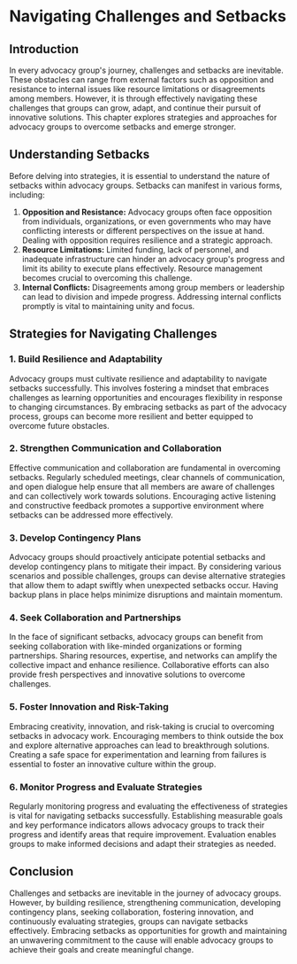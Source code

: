 Navigating Challenges and Setbacks
=============================================

Introduction
------------

In every advocacy group's journey, challenges and setbacks are inevitable. These obstacles can range from external factors such as opposition and resistance to internal issues like resource limitations or disagreements among members. However, it is through effectively navigating these challenges that groups can grow, adapt, and continue their pursuit of innovative solutions. This chapter explores strategies and approaches for advocacy groups to overcome setbacks and emerge stronger.

Understanding Setbacks
----------------------

Before delving into strategies, it is essential to understand the nature of setbacks within advocacy groups. Setbacks can manifest in various forms, including:

1. **Opposition and Resistance:** Advocacy groups often face opposition from individuals, organizations, or even governments who may have conflicting interests or different perspectives on the issue at hand. Dealing with opposition requires resilience and a strategic approach.
2. **Resource Limitations:** Limited funding, lack of personnel, and inadequate infrastructure can hinder an advocacy group's progress and limit its ability to execute plans effectively. Resource management becomes crucial to overcoming this challenge.
3. **Internal Conflicts:** Disagreements among group members or leadership can lead to division and impede progress. Addressing internal conflicts promptly is vital to maintaining unity and focus.

Strategies for Navigating Challenges
------------------------------------

### 1. Build Resilience and Adaptability

Advocacy groups must cultivate resilience and adaptability to navigate setbacks successfully. This involves fostering a mindset that embraces challenges as learning opportunities and encourages flexibility in response to changing circumstances. By embracing setbacks as part of the advocacy process, groups can become more resilient and better equipped to overcome future obstacles.

### 2. Strengthen Communication and Collaboration

Effective communication and collaboration are fundamental in overcoming setbacks. Regularly scheduled meetings, clear channels of communication, and open dialogue help ensure that all members are aware of challenges and can collectively work towards solutions. Encouraging active listening and constructive feedback promotes a supportive environment where setbacks can be addressed more effectively.

### 3. Develop Contingency Plans

Advocacy groups should proactively anticipate potential setbacks and develop contingency plans to mitigate their impact. By considering various scenarios and possible challenges, groups can devise alternative strategies that allow them to adapt swiftly when unexpected setbacks occur. Having backup plans in place helps minimize disruptions and maintain momentum.

### 4. Seek Collaboration and Partnerships

In the face of significant setbacks, advocacy groups can benefit from seeking collaboration with like-minded organizations or forming partnerships. Sharing resources, expertise, and networks can amplify the collective impact and enhance resilience. Collaborative efforts can also provide fresh perspectives and innovative solutions to overcome challenges.

### 5. Foster Innovation and Risk-Taking

Embracing creativity, innovation, and risk-taking is crucial to overcoming setbacks in advocacy work. Encouraging members to think outside the box and explore alternative approaches can lead to breakthrough solutions. Creating a safe space for experimentation and learning from failures is essential to foster an innovative culture within the group.

### 6. Monitor Progress and Evaluate Strategies

Regularly monitoring progress and evaluating the effectiveness of strategies is vital for navigating setbacks successfully. Establishing measurable goals and key performance indicators allows advocacy groups to track their progress and identify areas that require improvement. Evaluation enables groups to make informed decisions and adapt their strategies as needed.

Conclusion
----------

Challenges and setbacks are inevitable in the journey of advocacy groups. However, by building resilience, strengthening communication, developing contingency plans, seeking collaboration, fostering innovation, and continuously evaluating strategies, groups can navigate setbacks effectively. Embracing setbacks as opportunities for growth and maintaining an unwavering commitment to the cause will enable advocacy groups to achieve their goals and create meaningful change.
